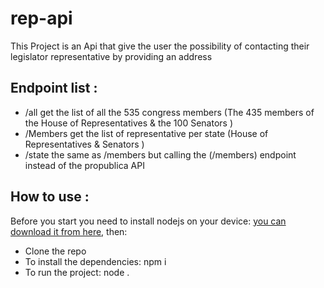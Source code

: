 # rep-api
This Project is an Api that give the user the possibility of contacting their legislator representative by providing an address

## Endpoint list : 
- /all get the list of all the 535 congress  members (The 435 members of the House of Representatives & the 100 Senators )
- /Members get the list of representative per state (House of Representatives & Senators )
- /state  the same as /members but calling the (/members) endpoint instead of  the propublica API

## How to use :
Before you start you need to install nodejs on your device: [you can download it from here](https://nodejs.org/en/download/),
then:
- Clone the repo
- To install the dependencies:  npm i
- To run the project: node .   
